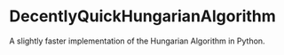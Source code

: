 # DecentlyQuickHungarianAlgorithm
A slightly faster implementation of the Hungarian Algorithm in Python.
